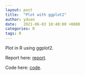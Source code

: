 ```yaml
---
layout: post
title:  "Plot with ggplot2"
author: yduan
date:   2021-06-03 18:40:00 +0800
categories: R
tags: R
---
```

Plot in R using ggplot2.

Report here: [report][report-link]. 

Code here: [code][code-link].

[report-link]: /assets/plot2021_markdown.html
[code-link]: https://github.com/yyd27/plot_R/blob/master/Original/plot20210603.Rmd

